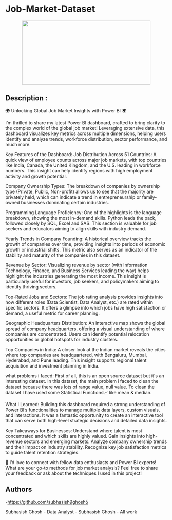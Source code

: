 # Job-Market-Dataset

<p align="center">
  <img width="400" height="200" src="New folder/state vs ship rate.png"></p>

## Description : 
🌍 Unlocking Global Job Market Insights with Power BI 🌍

I’m thrilled to share my latest Power BI dashboard, crafted to bring clarity to the complex world of the global job market! Leveraging extensive data, this dashboard visualizes key metrics across multiple dimensions, helping users identify and analyze trends, workforce distribution, sector performance, and much more.

Key Features of the Dashboard:
Job Distribution Across 51 Countries: A quick view of employee counts across major job markets, with top countries like India, Canada, the United Kingdom, and the U.S. leading in workforce numbers. This insight can help identify regions with high employment activity and growth potential.

Company Ownership Types: The breakdown of companies by ownership type (Private, Public, Non-profit) allows us to see that the majority are privately held, which can indicate a trend in entrepreneurship or family-owned businesses dominating certain industries.

Programming Language Proficiency: One of the highlights is the language breakdown, showing the most in-demand skills. Python leads the pack, followed closely by SQL, Excel and SAS. This section is valuable for job seekers and educators aiming to align skills with industry demand.

Yearly Trends in Company Founding: A historical overview tracks the growth of companies over time, providing insights into periods of economic growth or industrial shifts. This metric also serves as an indicator of the stability and maturity of the companies in this dataset.

Revenue by Sector: Visualizing revenue by sector (with Information Technology, Finance, and Business Services leading the way) helps highlight the industries generating the most income. This insight is particularly useful for investors, job seekers, and policymakers aiming to identify thriving sectors.

Top-Rated Jobs and Sectors: The job rating analysis provides insights into how different roles (Data Scientist, Data Analyst, etc.) are rated within specific sectors. It offers a glimpse into which jobs have high satisfaction or demand, a useful metric for career planning.

Geographic Headquarters Distribution: An interactive map shows the global spread of company headquarters, offering a visual understanding of where companies are concentrated. Users can identify potential relocation opportunities or global hotspots for industry clusters.

Top Companies in India: A closer look at the Indian market reveals the cities where top companies are headquartered, with Bengaluru, Mumbai, Hyderabad, and Pune leading. This insight supports regional talent acquisition and investment planning in India.

what problems i faced:
First of all, this is an open source dataset but it's an interesting dataset. In this dataset, the main problem i faced to clean the dataset because there was lots of range value, null value. To clean the dataset I have used some Statistical Functions📈 like mean & median.

What I Learned:
Building this dashboard required a strong understanding of Power BI’s functionalities to manage multiple data layers, custom visuals, and interactions. It was a fantastic opportunity to create an interactive tool that can serve both high-level strategic decisions and detailed data insights.

Key Takeaways for Businesses:
Understand where talent is most concentrated and which skills are highly valued.
Gain insights into high-revenue sectors and emerging markets.
Analyze company ownership trends and their impact on industry stability.
Recognize key job satisfaction metrics to guide talent retention strategies.

💬 I’d love to connect with fellow data enthusiasts and Power BI experts! What are your go-to methods for job market analysis? Feel free to share your feedback or ask about the techniques I used in this project!

## Authors

-https://github.com/subhasish9ghosh5

Subhasish Ghosh - Data Analyst - Subhasish Ghosh - All work


